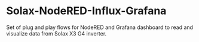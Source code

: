 # Solax-NodeRED-Influx-Grafana
Set of plug and play flows for NodeRED and Grafana dashboard to read and visualize data from Solax X3 G4 inverter.
